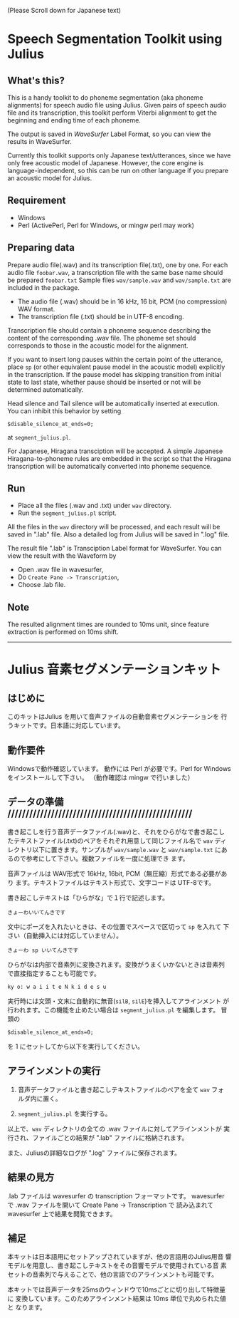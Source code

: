 (Please Scroll down for Japanese text)

# Speech Segmentation Toolkit using Julius

## What's this?

This is a handy toolkit to do phoneme segmentation (aka phoneme alignments) for speech audio file using Julius.
Given pairs of speech audio file and its transcription, this toolkit perform Viterbi alignment to get the
beginning and ending time of each phoneme.

The output is saved in *WaveSurfer* Label Format, so you can view the
results in WaveSurfer.

Currently this toolkit supports only Japanese text/utterances, since we have only free acoustic model of Japanese.
However, the core engine is language-independent, so this can be run on other language if you prepare an acoustic model
for Julius.

## Requirement

- Windows
- Perl (ActivePerl, Perl for Windows, or mingw perl may work)

## Preparing data

Prepare audio file(.wav) and its transcription file(.txt), one by one.
For each audio file `foobar.wav`, a transcription file with the same base name should be prepared `foobar.txt`
Sample files `wav/sample.wav` and `wav/sample.txt` are included in the package.

- The audio file (.wav) should be in 16 kHz, 16 bit, PCM (no compression) WAV format.
- The transcription file (.txt) should be in UTF-8 encoding.

Transcription file should contain a phoneme sequence describing the content of the corresponding .wav file.  The phoneme set should corresponds to those in the acoustic model for the alignment.

If you want to insert long pauses within the certain point of the utterance, place `sp` (or
other equivalent pause model in the acoustic model) explicitly in the transcription.  If the pause model has skipping 
transition from initial state to last state, whether pause should be inserted or not will be determined automatically.

Head silence and Tail silence will be automatically inserted at execution.  You can inhibit this behavior by setting
```
$disable_silence_at_ends=0;
```
at `segment_julius.pl`.

For Japanese, Hiragana transciption will be accepted.  A simple Japanese Hiragana-to-phoneme rules are embedded in
the script so that the Hiragana transcription will be automatically converted into phoneme sequence.


## Run

- Place all the files (.wav and .txt) under `wav` directory.
- Run the `segment_julius.pl` script.

All the files in the `wav` directory will be processed, and each result will be saved in ".lab" file.
Also a detailed log from Julius will be saved in ".log" file.

The result file ".lab" is Transciption Label format for WaveSurfer.  You can view the result with the
Waveform by
- Open .wav file in wavesurfer,
- Do `Create Pane -> Transcription`,
- Choose .lab file.

## Note

The resulted alignment times are rounded to 10ms unit, since feature extraction is performed on 10ms shift.

---------------------------

# Julius 音素セグメンテーションキット

## はじめに

このキットはJulius を用いて音声ファイルの自動音素セグメンテーションを
行うキットです。日本語に対応しています。
  
## 動作要件

Windowsで動作確認しています。
動作には Perl が必要です。Perl for Windows　をインストールして下さい。
（動作確認は mingw で行いました）

## データの準備 ///////////////////////////////////////////////////

書き起こしを行う音声データファイル(.wav)と、それをひらがなで書き起こし
たテキストファイル(.txt)のペアをそれぞれ用意して同じファイル名で `wav`
ディレクトリ以下に置きます。サンプルが `wav/sample.wav` と
`wav/sample.txt` にあるので参考にして下さい。複数ファイルを一度に処理でき
ます。

音声ファイルは WAV形式で 16kHz, 16bit, PCM（無圧縮）形式である必要があり
ます。テキストファイルはテキスト形式で、文字コードは UTF-8です。

書き起こしテキストは「ひらがな」で１行で記述します。

    きょーわいいてんきです

文中にポーズを入れたいときは、その位置でスペースで区切って `sp` を入れて
下さい（自動挿入には対応していません）。

    きょーわ sp いいてんきです

ひらがなは内部で音素列に変換されます。変換がうまくいかないときは音素列
で直接指定することも可能です。

    ky o: w a i i t e N k i d e s u

実行時には文頭・文末に自動的に無音(`silB`, `silE`)を挿入してアラインメント
が行われます。この機能を止めたい場合は `segment_julius.pl` を編集します。
冒頭の

    $disable_silence_at_ends=0;

を 1 にセットしてから以下を実行してください。

## アラインメントの実行

1. 音声データファイルと書き起こしテキストファイルのペアを全て `wav` フォ
ルダ内に置く。

2. `segment_julius.pl` を実行する。

以上で、`wav` ディレクトリの全ての .wav ファイルに対してアラインメントが
実行され、ファイルごとの結果が ".lab" ファイルに格納されます。

また、Juliusの詳細なログが ".log" ファイルに保存されます。

## 結果の見方

.lab ファイルは wavesurfer の transcription フォーマットです。
wavesurfer で .wav ファイルを開いて Create Pane -> Transcription で
読み込まれて wavesurfer 上で結果を閲覧できます。


## 補足

本キットは日本語用にセットアップされていますが、他の言語用のJulius用音
響モデルを用意し、書き起こしテキストをその音響モデルで使用されている音
素セットの音素列で与えることで、他の言語でのアラインメントも可能です。

本キットでは音声データを25msのウィンドウで10msごとに切り出して特徴量に
変換しています。このためアラインメント結果は 10ms 単位で丸められた値と
なります。


